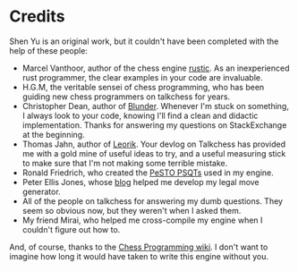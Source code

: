 # Credits
Shen Yu is an original work, but it couldn't have been completed with the help of these people:

- Marcel Vanthoor, author of the chess engine [rustic](https://github.com/mvanthoor/rustic). As an inexperienced rust programmer, the clear examples in your code are invaluable.
- H.G.M, the veritable sensei of chess programming, who has been guiding new chess programmers on talkchess for years.
- Christopher Dean, author of [Blunder](https://github.com/algerbrex/blunder). Whenever I'm stuck on something, I always look to your code, knowing I'll find a clean and didactic implementation. Thanks for answering my questions on StackExchange at the beginning.
- Thomas Jahn, author of [Leorik](https://github.com/lithander/Leorik). Your devlog on Talkchess has provided me with a gold mine of useful ideas to try, and a useful measuring stick to make sure that I'm not making some terrible mistake.
- Ronald Friedrich, who created the [PeSTO PSQTs](https://www.chessprogramming.org/PeSTO%27s_Evaluation_Function) used in my engine. 
- Peter Ellis Jones, whose [blog](https://peterellisjones.com/posts/generating-legal-chess-moves-efficiently/) helped me develop my legal move generator.
- All of the people on talkchess for answering my dumb questions. They seem so obvious now, but they weren't when I asked them.
- My friend Mirai, who helped me cross-compile my engine when I couldn't figure out how to.

And, of course, thanks to the [Chess Programming wiki](https://www.chessprogramming.org/Main_Page). I don't want to imagine how long it would have taken to write this engine without you.